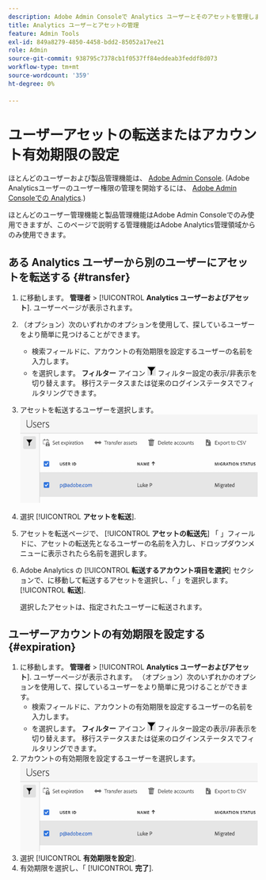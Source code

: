 ```yaml
---
description: Adobe Admin Consoleで Analytics ユーザーとそのアセットを管理します。
title: Analytics ユーザーとアセットの管理
feature: Admin Tools
exl-id: 849a8279-4850-4458-bdd2-85052a17ee21
role: Admin
source-git-commit: 938795c7378cb1f0537ff84eddeab3feddf8d073
workflow-type: tm+mt
source-wordcount: '359'
ht-degree: 0%

---
```


# ユーザーアセットの転送またはアカウント有効期限の設定

ほとんどのユーザーおよび製品管理機能は、 [Adobe Admin Console](https://helpx.adobe.com/jp/enterprise/using/admin-console.html). (Adobe Analyticsユーザーのユーザー権限の管理を開始するには、 [Adobe Admin Consoleでの Analytics](/help/admin/admin-console/home.md).)

ほとんどのユーザー管理機能と製品管理機能はAdobe Admin Consoleでのみ使用できますが、このページで説明する管理機能はAdobe Analytics管理領域からのみ使用できます。

## ある Analytics ユーザーから別のユーザーにアセットを転送する {#transfer}

1. に移動します。 **管理者** > [!UICONTROL **Analytics ユーザーおよびアセット**].
ユーザーページが表示されます。
1. （オプション）次のいずれかのオプションを使用して、探しているユーザーをより簡単に見つけることができます。
   * 検索フィールドに、アカウントの有効期限を設定するユーザーの名前を入力します。
   * を選択します。 **フィルター** アイコン ![フィルターアイコン](assets/filter-users-page.png) フィルター設定の表示/非表示を切り替えます。 移行ステータスまたは従来のログインステータスでフィルタリングできます。
1. アセットを転送するユーザーを選択します。
   ![ユーザーアカウントの有効期限を設定](assets/manage-user-assets.png)
1. 選択 [!UICONTROL **アセットを転送**].
1. アセットを転送ページで、 [!UICONTROL **アセットの転送先**] 「 」フィールドに、アセットの転送先となるユーザーの名前を入力し、ドロップダウンメニューに表示されたら名前を選択します。
1. Adobe Analytics の [!UICONTROL **転送するアカウント項目を選択**] セクションで、に移動して転送するアセットを選択し、「 」を選択します。 [!UICONTROL **転送**].

   選択したアセットは、指定されたユーザーに転送されます。


## ユーザーアカウントの有効期限を設定する {#expiration}

1. に移動します。 **管理者** > [!UICONTROL **Analytics ユーザーおよびアセット**].
ユーザーページが表示されます。
（オプション）次のいずれかのオプションを使用して、探しているユーザーをより簡単に見つけることができます。
   * 検索フィールドに、アカウントの有効期限を設定するユーザーの名前を入力します。
   * を選択します。 **フィルター** アイコン ![フィルターアイコン](assets/filter-users-page.png) フィルター設定の表示/非表示を切り替えます。 移行ステータスまたは従来のログインステータスでフィルタリングできます。
1. アカウントの有効期限を設定するユーザーを選択します。
   ![ユーザーアカウントの有効期限を設定](assets/manage-user-assets.png)
1. 選択 [!UICONTROL **有効期限を設定**].
1. 有効期限を選択し、「 [!UICONTROL **完了**].
